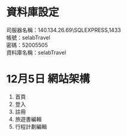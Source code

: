 # 資料庫設定
司服器名稱：140.134.26.69\SQLEXPRESS,1433 <br>
帳號：selabTravel<br>
密碼：52005505<br>
資料庫名稱：selabTravel<br>

# 12月5日 網站架構
1. 首頁
2. 登入
3. 註冊
4. 旅遊書編輯
5. 行程計劃編輯
